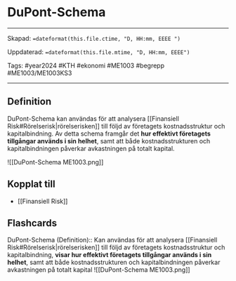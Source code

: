 # DuPont-Schema

---

Skapad: `=dateformat(this.file.ctime, "D, HH:mm, EEEE ")`

Uppdaterad: `=dateformat(this.file.mtime, "D, HH:mm, EEEE")`

Tags: #year2024 #KTH #ekonomi #ME1003 #begrepp #ME1003/ME1003KS3

---

## Definition

DuPont-Schema kan användas för att analysera [[Finansiell Risk#Rörelserisk|rörelserisken]] till följd av företagets kostnadsstruktur och kapitalbindning. Av detta schema framgår det **hur effektivt företagets tillgångar används i sin helhet**, samt att både kostnadsstrukturen och kapitalbindningen påverkar avkastningen på totalt kapital.

![[DuPont-Schema ME1003.png]]

## Kopplat till

- [[Finansiell Risk]]

## Flashcards

DuPont-Schema (Definition):: Kan användas för att analysera [[Finansiell Risk#Rörelserisk|rörelserisken]] till följd av företagets kostnadsstruktur och kapitalbindning, **visar hur effektivt företagets tillgångar används i sin helhet**, samt att både kostnadsstrukturen och kapitalbindningen påverkar avkastningen på totalt kapital ![[DuPont-Schema ME1003.png]]
<!--SR:!2024-03-13,5,250!2024-03-09,2,230-->
